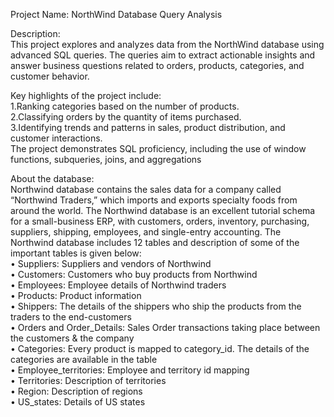 Project Name: NorthWind Database Query Analysis

Description:<br>
This project explores and analyzes data from the NorthWind database using advanced SQL queries. The queries aim to extract actionable insights and answer business questions related to orders, products, categories, and customer behavior. 

Key highlights of the project include:<br>
  1.Ranking categories based on the number of products.<br>
  2.Classifying orders by the quantity of items purchased.<br>
  3.Identifying trends and patterns in sales, product distribution, and customer interactions.<br>
The project demonstrates SQL proficiency, including the use of window functions, subqueries, joins, and aggregations<br>

About the database:<br>
Northwind database contains the sales data for a company called “Northwind Traders,” which imports and exports specialty foods from around the world. The Northwind
database is an excellent tutorial schema for a small-business ERP, with customers, orders, inventory, purchasing, suppliers, shipping, employees, and single-entry accounting.
The Northwind database includes 12 tables and description of some of the important tables is given below:<br>
• Suppliers: Suppliers and vendors of Northwind<br>
• Customers: Customers who buy products from Northwind<br>
• Employees: Employee details of Northwind traders<br>
• Products: Product information<br>
• Shippers: The details of the shippers who ship the products from the traders to
the end-customers<br>
• Orders and Order_Details: Sales Order transactions taking place between the
customers & the company<br>
• Categories: Every product is mapped to category_id. The details of the categories
are available in the table<br>
• Employee_territories: Employee and territory id mapping<br>
• Territories: Description of territories<br>
• Region: Description of regions<br>
• US_states: Details of US states<br>
